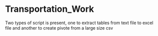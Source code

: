 # Transportation_Work
Two types of script is present, one to extract tables from text file to excel file and another to create pivote from a large size csv
